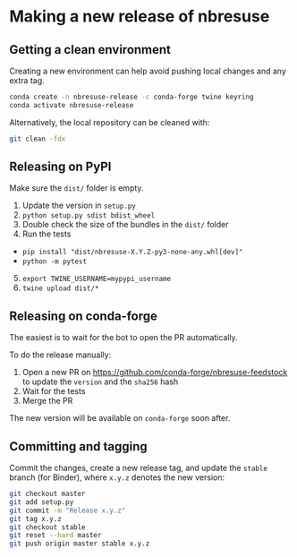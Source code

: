 # Making a new release of nbresuse

## Getting a clean environment

Creating a new environment can help avoid pushing local changes and any extra tag.

```bash
conda create -n nbresuse-release -c conda-forge twine keyring
conda activate nbresuse-release
```

Alternatively, the local repository can be cleaned with:

```bash
git clean -fdx
```

## Releasing on PyPI

Make sure the `dist/` folder is empty.

1. Update the version in `setup.py`
2. `python setup.py sdist bdist_wheel`
3. Double check the size of the bundles in the `dist/` folder
4. Run the tests
  - `pip install "dist/nbresuse-X.Y.Z-py3-none-any.whl[dev]"`
  - `python -m pytest`
5. `export TWINE_USERNAME=mypypi_username`
6. `twine upload dist/*`

## Releasing on conda-forge

The easiest is to wait for the bot to open the PR automatically.

To do the release manually:

1. Open a new PR on https://github.com/conda-forge/nbresuse-feedstock to update the `version` and the `sha256` hash
2. Wait for the tests
3. Merge the PR

The new version will be available on `conda-forge` soon after.

## Committing and tagging

Commit the changes, create a new release tag, and update the `stable` branch (for Binder), where `x.y.z` denotes the new version:

```bash
git checkout master
git add setup.py
git commit -m "Release x.y.z"
git tag x.y.z
git checkout stable
git reset --hard master
git push origin master stable x.y.z
```
